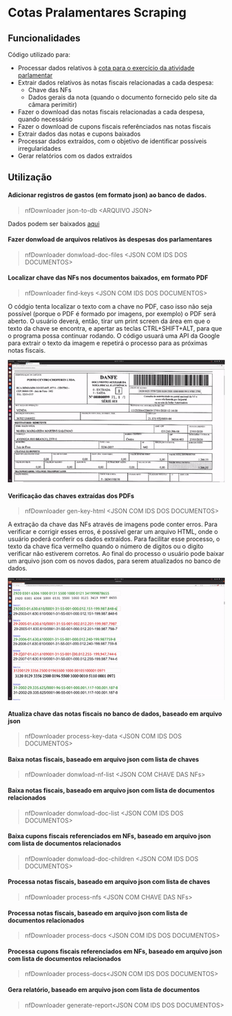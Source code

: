 # Cotas Pralamentares Scraping

## Funcionalidades

Código utilizado para:
- Processar dados relativos à [cota para o exercício da atividade parlamentar](https://www.camara.leg.br/cota-parlamentar/)
- Extrair dados relativos às notas fiscais relacionadas a cada despesa:
  - Chave das NFs
  - Dados gerais da nota (quando o documento fornecido pelo site da câmara perimitir)
- Fazer o download das notas fiscais relacionadas a cada despesa, quando necessário
- Fazer o download de cupons fiscais referênciados nas notas fiscais
- Extrair dados das notas e cupons baixados
- Processar dados extraídos, com o objetivo de identificar possíveis irregularidades
- Gerar relatórios com os dados extraídos

## Utilização
#### Adicionar registros de gastos (em formato json) ao banco de dados.
> nfDownloader json-to-db \<ARQUIVO JSON\>

Dados podem ser baixados [aqui](https://www2.camara.leg.br/transparencia/cota-para-exercicio-da-atividade-parlamentar/dados-abertos-cota-parlamentar)


#### Fazer donwload de arquivos relativos às despesas dos parlamentares
> nfDownloader donwload-doc-files \<JSON COM IDS DOS DOCUMENTOS\>

#### Localizar chave das NFs nos documentos baixados, em formato PDF
> nfDownloader find-keys \<JSON COM IDS DOS DOCUMENTOS\>

O códgio tenta localizar o texto com a chave no PDF, caso isso não seja possível (porque o PDF é formado por imagens, por exemplo) o PDF será aberto. O usuário deverá, então, tirar um print screen da área em que o texto da chave se encontra, e apertar as teclas CTRL+SHIFT+ALT, para que o programa possa continuar rodando. O código usuará uma API da Google para extrair o texto da imagem e repetirá o processo para as próximas notas fiscais.

![](./docs/find_keys_pdf.gif)

#### Verificação das chaves extraídas dos PDFs
> nfDownloader gen-key-html \<JSON COM IDS DOS DOCUMENTOS\>

A extração da chave das NFs através de imagens pode conter erros. Para verificar e corrigir esses erros, é possível gerar um arquivo HTML, onde o usuário poderá conferir os dados extraídos. Para facilitar esse processo, o texto da chave fica vermelho quando o número de digitos ou o digito verificar não estiverem corretos. Ao final do processo o usuário pode baixar um arquivo json com os novos dados, para serem atualizados no banco de dados.

![](./docs/keys_html.gif)

#### Atualiza chave das notas fiscais no banco de dados, baseado em arquivo json
> nfDownloader process-key-data \<JSON COM IDS DOS DOCUMENTOS\>

#### Baixa notas fiscais, baseado em arquivo json com lista de chaves
> nfDownloader donwload-nf-list \<JSON COM CHAVE DAS NFs\>

#### Baixa notas fiscais, baseado em arquivo json com lista de documentos relacionados
> nfDownloader donwload-doc-list \<JSON COM IDS DOS DOCUMENTOS\>

#### Baixa cupons fiscais referenciados em NFs, baseado em arquivo json com lista de documentos relacionados
> nfDownloader donwload-doc-children \<JSON COM IDS DOS DOCUMENTOS\>

#### Processa notas fiscais, baseado em arquivo json com lista de chaves
> nfDownloader process-nfs \<JSON COM CHAVE DAS NFs\>

#### Processa notas fiscais, baseado em arquivo json com lista de documentos relacionados
> nfDownloader process-docs \<JSON COM IDS DOS DOCUMENTOS\>

#### Processa cupons fiscais referenciados em NFs, baseado em arquivo json com lista de documentos relacionados
> nfDownloader process-docs\<JSON COM IDS DOS DOCUMENTOS\>

#### Gera relatório, baseado em arquivo json com lista de documentos
> nfDownloader generate-report\<JSON COM IDS DOS DOCUMENTOS\>
